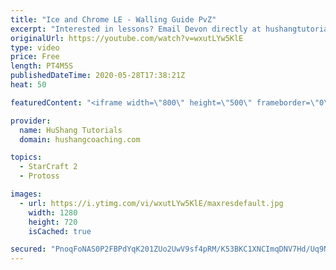 ```yaml
---
title: "Ice and Chrome LE - Walling Guide PvZ"
excerpt: "Interested in lessons? Email Devon directly at hushangtutorials@outlook.com ------------------------------------------------------------------------------------------------------- Want to support HuShang Tutorials directly? Patreon is a website where you can contribute a monthly donation that will help"
originalUrl: https://youtube.com/watch?v=wxutLYw5KlE
type: video
price: Free
length: PT4M5S
publishedDateTime: 2020-05-28T17:38:21Z
heat: 50

featuredContent: "<iframe width=\"800\" height=\"500\" frameborder=\"0\" src=\"https://www.youtube.com/embed/wxutLYw5KlE\" allow=\"accelerometer; autoplay; encrypted-media; gyroscope; picture-in-picture\" allowfullscreen></iframe>"

provider:
  name: HuShang Tutorials
  domain: hushangcoaching.com

topics:
  - StarCraft 2
  - Protoss

images:
  - url: https://i.ytimg.com/vi/wxutLYw5KlE/maxresdefault.jpg
    width: 1280
    height: 720
    isCached: true

secured: "PnoqFoNAS0P2FBPdYqK201ZUo2UwV9sf4pRM/K53BKC1XNCImqDNV7Hd/Uq9NadgTcYmAoFOLYNd0etIUDm+D+672DNeG/6vX2c2sPMjCu6aSlCjP+afrHr2sEv+58dJPG/uP9oIX5BDuIJoMKJQD/QDmKLX/8lcReQOU9CQZkF+9tK9QyGm0ZCdqu03Tt52+pqO0G2jgLXT4lwAzIiG1Aqm07ANmlg+NX/fCHx1KKAJJTOYI+ez9lRNL+0XiDvTjW53mVGqVFQWqgPjh/gs+c4q4ZlTxf3Uq7RjMgJunr+gaiMgwXt3Pd06gQLteE0nJYDaQY3VC2RUmnoGBvWBQWBIDS6ujMd/Vg9Kblw/qN+OaZuCo/AxdRLZuk3vxdiUN7Ei41BoSkg0yT0/jdr/28otCw/mAloO0K5K2pRimO8=;9/sy+Ot9zaQL5405N3G7xQ=="
---
```


